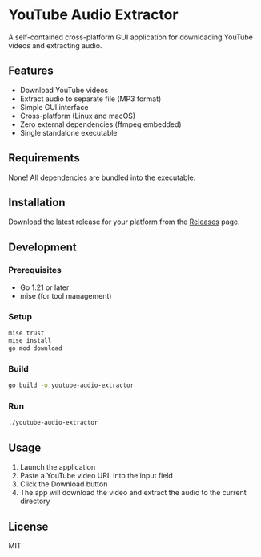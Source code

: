 # YouTube Audio Extractor

A self-contained cross-platform GUI application for downloading YouTube videos and extracting audio.

## Features

- Download YouTube videos
- Extract audio to separate file (MP3 format)
- Simple GUI interface
- Cross-platform (Linux and macOS)
- Zero external dependencies (ffmpeg embedded)
- Single standalone executable

## Requirements

None! All dependencies are bundled into the executable.

## Installation

Download the latest release for your platform from the [Releases](https://github.com/hoblin/youtube-audio-extractor/releases) page.

## Development

### Prerequisites

- Go 1.21 or later
- mise (for tool management)

### Setup

```bash
mise trust
mise install
go mod download
```

### Build

```bash
go build -o youtube-audio-extractor
```

### Run

```bash
./youtube-audio-extractor
```

## Usage

1. Launch the application
2. Paste a YouTube video URL into the input field
3. Click the Download button
4. The app will download the video and extract the audio to the current directory

## License

MIT
